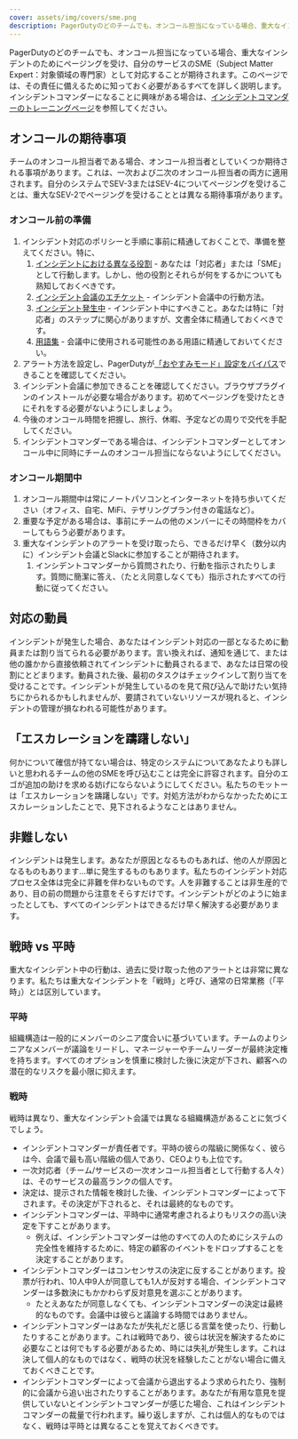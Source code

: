 ```yaml
---
cover: assets/img/covers/sme.png
description: PagerDutyのどのチームでも、オンコール担当になっている場合、重大なインシデントのためにページングを受け、自分のサービスのSME（Subject Matter Expert：対象領域の専門家）として対応することが期待されます。このページでは、その責任に備えるために知っておく必要があるすべてを詳しく説明します。
---
```

PagerDutyのどのチームでも、オンコール担当になっている場合、重大なインシデントのためにページングを受け、自分のサービスのSME（Subject Matter Expert：対象領域の専門家）として対応することが期待されます。このページでは、その責任に備えるために知っておく必要があるすべてを詳しく説明します。インシデントコマンダーになることに興味がある場合は、[インシデントコマンダーのトレーニングページ](../training/incident_commander.md)を参照してください。

## オンコールの期待事項
チームのオンコール担当者である場合、オンコール担当者としていくつか期待される事項があります。これは、一次および二次のオンコール担当者の両方に適用されます。自分のシステムでSEV-3またはSEV-4についてページングを受けることは、重大なSEV-2でページングを受けることとは異なる期待事項があります。

### オンコール前の準備

1. インシデント対応のポリシーと手順に事前に精通しておくことで、準備を整えてください。特に、
    1. [インシデントにおける異なる役割](../before/different_roles.md) - あなたは「対応者」または「SME」として行動します。しかし、他の役割とそれらが何をするかについても熟知しておくべきです。
    1. [インシデント会議のエチケット](../before/call_etiquette.md) - インシデント会議中の行動方法。
    1. [インシデント発生中](../during/during_an_incident.md) - インシデント中にすべきこと。あなたは特に「対応者」のステップに関心がありますが、文書全体に精通しておくべきです。
    1. [用語集](../training/glossary.md) - 会議中に使用される可能性のある用語に精通しておいてください。
1. アラート方法を設定し、PagerDutyが[「おやすみモード」設定をバイパス](https://support.pagerduty.com/docs/notification-phone-numbers)できることを確認してください。
1. インシデント会議に参加できることを確認してください。ブラウザプラグインのインストールが必要な場合があります。初めてページングを受けたときにそれをする必要がないようにしましょう。
1. 今後のオンコール時間を把握し、旅行、休暇、予定などの周りで交代を手配してください。
1. インシデントコマンダーである場合は、インシデントコマンダーとしてオンコール中に同時にチームのオンコール担当にならないようにしてください。

### オンコール期間中

1. オンコール期間中は常にノートパソコンとインターネットを持ち歩いてください（オフィス、自宅、MiFi、テザリングプラン付きの電話など）。
1. 重要な予定がある場合は、事前にチームの他のメンバーにその時間枠をカバーしてもらう必要があります。
1. 重大なインシデントのアラートを受け取ったら、できるだけ早く（数分以内に）インシデント会議とSlackに参加することが期待されます。
    1. インシデントコマンダーから質問されたり、行動を指示されたりします。質問に簡潔に答え、（たとえ同意しなくても）指示されたすべての行動に従ってください。

## 対応の動員
インシデントが発生した場合、あなたはインシデント対応の一部となるために動員または割り当てられる必要があります。言い換えれば、通知を通じて、または他の誰かから直接依頼されてインシデントに動員されるまで、あなたは日常の役割にとどまります。動員された後、最初のタスクはチェックインして割り当てを受けることです。インシデントが発生しているのを見て飛び込んで助けたい気持ちにかられるかもしれませんが、要請されていないリソースが現れると、インシデントの管理が損なわれる可能性があります。

## 「エスカレーションを躊躇しない」
何かについて確信が持てない場合は、特定のシステムについてあなたよりも詳しいと思われるチームの他のSMEを呼び込むことは完全に許容されます。自分のエゴが追加の助けを求める妨げにならないようにしてください。私たちのモットーは「エスカレーションを躊躇しない」です。対処方法がわからなかったためにエスカレーションしたことで、見下されるようなことはありません。

## 非難しない
インシデントは発生します。あなたが原因となるものもあれば、他の人が原因となるものもあります...単に発生するものもあります。私たちのインシデント対応プロセス全体は完全に非難を伴わないものです。人を非難することは非生産的であり、目の前の問題から注意をそらすだけです。インシデントがどのように始まったとしても、すべてのインシデントはできるだけ早く解決する必要があります。

## 戦時 vs 平時
重大なインシデント中の行動は、過去に受け取った他のアラートとは非常に異なります。私たちは重大なインシデントを「戦時」と呼び、通常の日常業務（「平時」）とは区別しています。

### 平時
組織構造は一般的にメンバーのシニア度合いに基づいています。チームのよりシニアなメンバーが議論をリードし、マネージャーやチームリーダーが最終決定権を持ちます。すべてのオプションを慎重に検討した後に決定が下され、顧客への潜在的なリスクを最小限に抑えます。

### 戦時
戦時は異なり、重大なインシデント会議では異なる組織構造があることに気づくでしょう。

* インシデントコマンダーが責任者です。平時の彼らの階級に関係なく、彼らは今、会議で最も高い階級の個人であり、CEOよりも上位です。
* 一次対応者（チーム/サービスの一次オンコール担当者として行動する人々）は、そのサービスの最高ランクの個人です。
* 決定は、提示された情報を検討した後、インシデントコマンダーによって下されます。その決定が下されると、それは最終的なものです。
* インシデントコマンダーは、平時中に通常考慮されるよりもリスクの高い決定を下すことがあります。
    * 例えば、インシデントコマンダーは他のすべての人のためにシステムの完全性を維持するために、特定の顧客のイベントをドロップすることを決定することがあります。
* インシデントコマンダーはコンセンサスの決定に反することがあります。投票が行われ、10人中9人が同意しても1人が反対する場合、インシデントコマンダーは多数決にもかかわらず反対意見を選ぶことがあります。
    * たとえあなたが同意しなくても、インシデントコマンダーの決定は最終的なものです。会議中は彼らと議論する時間ではありません。
* インシデントコマンダーはあなたが失礼だと感じる言葉を使ったり、行動したりすることがあります。これは戦時であり、彼らは状況を解決するために必要なことは何でもする必要があるため、時には失礼が発生します。これは決して個人的なものではなく、戦時の状況を経験したことがない場合に備えておくべきことです。
* インシデントコマンダーによって会議から退出するよう求められたり、強制的に会議から追い出されたりすることがあります。あなたが有用な意見を提供していないとインシデントコマンダーが感じた場合、これはインシデントコマンダーの裁量で行われます。繰り返しますが、これは個人的なものではなく、戦時は平時とは異なることを覚えておくべきです。
